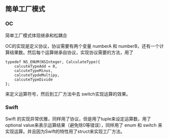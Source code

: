 ## 简单工厂模式


### OC

简单工厂模式体现继承和松耦合

OC的实现是定义协议，协议需要有两个变量 numberA 和 numberB，还有一个计算结果数。然后每个运算继承自协议，实现协议需要的方法，用了

```
typedef NS_ENUM(NSInteger, CalculateType){
    calcuteTypeAdd = 0,
    calcuteTypeMinus,
    calcuteTypdeMultipy,
    calcuteTypeDivide
};
```

来定义运算符号，然后到工厂方法中去 switch实现运算的效果。

### Swift

Swift 的实现异常优雅，同样用了协议，但是用了tuple来设定运算数，用了optional value来表示运算结果（避免除0等错误），同样用了 enum 和 switch 来实现运算。并且因为Swift的特性用了struct来实现工厂方法。

